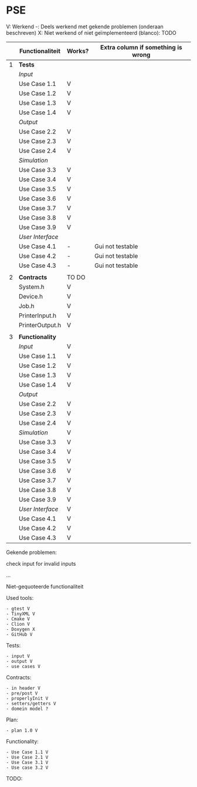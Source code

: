 # PSE

V: Werkend
-: Deels werkend met gekende problemen (onderaan beschreven)
X: Niet werkend of niet geïmplementeerd
(blanco): TODO


| | Functionaliteit | Works? | Extra column if something is wrong |
|-|-----------------|--------|------------------------------------|
| 1 | **Tests**       |        |                                    |
| | _Input_         |        |                                    |
| | Use Case 1.1    | V      |                                    |
| | Use Case 1.2    | V      |                                    |
| | Use Case 1.3    | V      |                                    |
| | Use Case 1.4    | V      |                                    |
| | _Output_        |        |                                    |
| | Use Case 2.2    | V      |                                    |
| | Use Case 2.3    | V      |                                    |
| | Use Case 2.4    | V      |                                    |
| | _Simulation_    |        |                                    |
| | Use Case 3.3    | V      |                                    |
| | Use Case 3.4    | V      |                                    |
| | Use Case 3.5    | V      |                                    |
| | Use Case 3.6    | V      |                                    |
| | Use Case 3.7    | V      |                                    |
| | Use Case 3.8    | V      |                                    |
| | Use Case 3.9    | V      |                                    |
| | _User Interface_ |        |                                    |
| | Use Case 4.1    | -      | Gui not testable                   |
| | Use Case 4.2    | -      | Gui not testable                   |
| | Use Case 4.3    | -      | Gui not testable                   |
||
| 2 | **Contracts**   | TO DO  |                                    |
| | System.h        | V      |                                    |
| | Device.h        | V      |                                    |
| | Job.h           | V      |                                    |
| | PrinterInput.h  | V      |                                    |
| | PrinterOutput.h | V      |                                    |
||
| 3 | **Functionality** |        |                                    |
| | _Input_         | V      |                                    |
| | Use Case 1.1    | V      |                                    |
| | Use Case 1.2    | V      |                                    |
| | Use Case 1.3    | V      |                                    |
| | Use Case 1.4    | V      |                                    |
| | _Output_        |        |                                    |
| | Use Case 2.2    | V      |                                    |
| | Use Case 2.3    | V      |                                    |
| | Use Case 2.4    | V      |                                    |
| | _Simulation_    | V      |                                    |
| | Use Case 3.3    | V      |                                    |
| | Use Case 3.4    | V      |                                    |
| | Use Case 3.5    | V      |                                    |
| | Use Case 3.6    | V      |                                    |
| | Use Case 3.7    | V      |                                    |
| | Use Case 3.8    | V      |                                    |
| | Use Case 3.9    | V      |                                    |
| | _User Interface_ | V      |                                    |
| | Use Case 4.1    | V      |                                    |
| | Use Case 4.2    | V      |                                    |
| | Use Case 4.3    | V      |                                    |

Gekende problemen:

check input for invalid inputs

...

Niet-gequoteerde functionaliteit

Used tools:

    - gtest V
    - TinyXML V
    - Cmake V
    - Clion V
    - Doxygen X
    - GitHub V

Tests:

    - input V
    - output V
    - use cases V

Contracts:

    - in header V
    - pre/post V
    - properlyInit V
    - setters/getters V
    - domein model ?

Plan:

    - plan 1.0 V

Functionality:

    - Use Case 1.1 V
    - Use Case 2.1 V
    - Use Case 3.1 V
    - Use case 3.2 V

TODO: